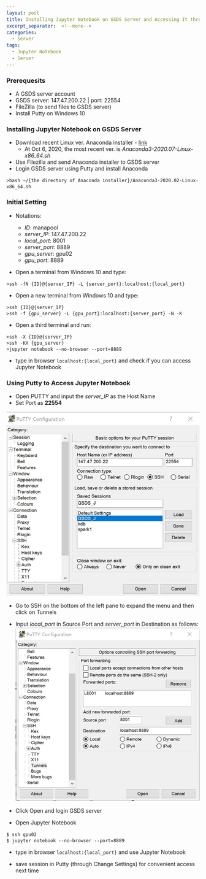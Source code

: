 ```yaml
---
layout: post
title: Installing Jupyter Notebook on GSDS Server and Accessing It through Putty from Windows 10
excerpt_separator:  <!--more-->
categories:
  - Server
tags:
  - Jupyter Notebook
  - Server
---
```


### Prerequesits
- A GSDS server account
- GSDS server: 147.47.200.22 | port: 22554
- FileZilla (to send files to GSDS server)
- Install Putty on Windows 10

<!--more-->

### Installing Jupyter Notebook on GSDS Server
- Download recent Linux ver. Anaconda installer - [link](https://docs.anaconda.com/anaconda/install/linux/)
  - At Oct 6, 2020, the most recent ver. is *Anaconda3-2020.07-Linux-x86_64.sh*
- Use Filezilla and send Anaconda installer to GSDS server
- Login GSDS server using Putty and install Anaconda
```
>bash ~/{the directory of Anaconda installer}/Anaconda3-2020.02-Linux-x86_64.sh
```

### Initial Setting
- Notations:
  - *ID*: manapool
  - *server_IP*: 147.47.200.22
  - *local_port*: 8001
  - *server_port*: 8889
  - *gpu_server*: gpu02
  - *gpu_port*: 8889

- Open a terminal from Windows 10 and type:
```
>ssh -fN {ID}@{server_IP} -L {server_port}:localhost:{local_port}
```

- Open a new terminal from Windows 10 and type:
```
>ssh {ID}@{server_IP}
>ssh -f {gpu_server} -L {gpu_port}:localhost:{server_port} -N -K
```
- Open a third terminal and run:
```
>ssh -X {ID}@{server_IP}
>ssh -KX {gpu_server}
>jupyter notebook --no-browser --port=8889
```

- type in browser `localhost:{local_port}` and check if you can access Jupyter Notebook

### Using Putty to Access Jupyter Notebook
- Open PUTTY and input the *server_IP* as the Host Name
- Set Port as **22554**

![placeholder](../assets/img/201006_img1.jpg)

- Go to SSH on the bottom of the left pane to expand the menu and then click on Tunnels
- Input *local_port* in Source Port and *server_port* in Destination as follows:
![placeholder](../assets/img/201006_img2.jpg)

- Click Open and login GSDS server
- Open Jupyter Notebook
```
$ ssh gpu02
$ jupyter notebook --no-browser --port=8889
```
- type in browser `localhost:{local_port}` and use Jupyter Notebook

- save session in Putty (through Change Settings) for convenient access next time

